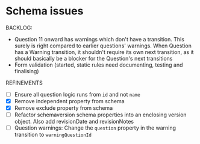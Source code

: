 # Schema issues

BACKLOG:

- Question 11 onward has warnings which don't have a transition. This surely is right compared to earlier questions' warnings. When Question has a Warning transition, it shouldn't require its own next transition, as it should basically be a blocker for the Question's next transitions
- Form validation (started, static rules need documenting, testing and finalising)

REFINEMENTS

- [ ] Ensure all question logic runs from `id` and not `name`
- [x] Remove independent property from schema
- [x] Remove exclude property from schema
- [ ] Refactor schemaversion schema properties into an enclosing version object. Also add revisionDate and revisionNotes
- [ ] Question warnings: Change the `question` property in the warning transition to `warningQuestionId`
